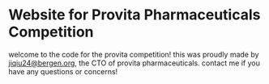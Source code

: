 # Website for Provita Pharmaceuticals Competition
welcome to the code for the provita competition! this was proudly made by jiqiu24@bergen.org, the CTO of provita pharmaceuticals. contact me if you have any questions or concerns!

